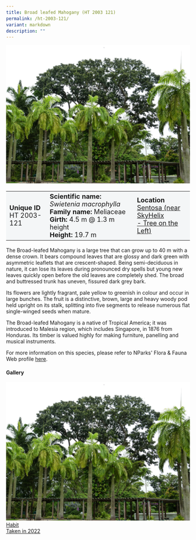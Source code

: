 ```yaml
---
title: Broad leafed Mahogany (HT 2003 121)
permalink: /ht-2003-121/
variant: markdown
description: ""
---
```

<div class="isomer-image-wrapper">
<img src="/images/Heritage_trees_photos/swimac_ht2003-121_habit.jpg">
</div>
<table style="minWidth: 100px; font-size: 18px; background: #F4F6F7">
<tbody><tr>
<td rowspan="1" colspan="1">
<strong>Unique ID</strong>
<br>HT 2003-121
</td>
<td rowspan="1" colspan="1">
	<strong>Scientific name:</strong> <em>Swietenia macrophylla</em>
<br><strong>Family name: </strong>Meliaceae
<br><strong>Girth: </strong>4.5 m @ 1.3 m height
<br><strong>Height: </strong>19.7 m
</td>
<td rowspan="1" colspan="1">
<strong>Location</strong><a href="https://www.onemap.gov.sg/?lat=1.2549189999975894&amp;lng=103.81775699999825">
 <br>Sentosa (near SkyHelix<br>- Tree on the Left)</a>
</td>
</tr>
</tbody>
</table>
<p>The Broad-leafed Mahogany is a large tree that can grow up to 40 m with a dense crown. It bears compound leaves that are glossy and dark green with asymmetric leaflets that are crescent-shaped. Being semi-deciduous in nature, it can lose its leaves during pronounced dry spells but young new leaves quickly open before the old leaves are completely shed. The broad and buttressed trunk has uneven, fissured dark grey bark.</p>

<p>Its flowers are lightly fragrant, pale yellow to greenish in colour and occur in large bunches. The fruit is a distinctive, brown, large and heavy woody pod held upright on its stalk, splitting into five segments to release numerous flat single-winged seeds when mature.</p>

<p>The Broad-leafed Mahogany is a native of Tropical America; it was introduced to Malesia region, which includes Singapore, in 1876 from Honduras. Its timber is valued highly for making furniture, panelling and musical instruments.</p>

<p>For more information on this species, please refer to NParks' Flora &amp; Fauna Web profile <a href="https://www.nparks.gov.sg/florafaunaweb/flora/3/1/3150">here</a>.</p>

<h4><b>Gallery</b></h4>
<div class="isomer-card-grid">
<a href="/images/Heritage_trees_photos/swimac_ht2003-121_habit.jpg" class="isomer-card">
<div class="isomer-card-image">
<div class="isomer-image-wrapper"><img src="/images/Heritage_trees_photos/swimac_ht2003-121_habit.jpg"></div></div>
<div class="isomer-card-body"><div class="isomer-card-title">Habit</div><div class="isomer-card-description">Taken in 2022</div></div></a><p></p></div>